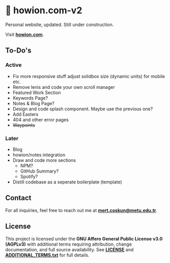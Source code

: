 # :construction: howion.com-v2

Personal website, updated. Still under construction.

Visit [**howion.com**](https://www.howion.com/).

<!-- ## Tech Stack

See Ultimate Astro Boiler -->

## To-Do's

### Active

* Fix more responsive stuff adjust solidbox size (dynamic units) for mobile etc.
* Remove lenis and code your own scroll manager
* Featured Work Section
* Keywords Page?
* Notes & Blog Page?
* Design and code splash component. Maybe use the previous one?
* Add Easters
* 404 and other error pages
* ~~Waypoints~~

### Later

* Blog
* howion/notes integration
* Draw and code more sections
  * NPM?
  * GitHub Summary?
  * Spotify?
* Distill codebase as a seperate boilerplate (template)

## Contact

For all inquiries, feel free to reach out me at **<mert.coskun@metu.edu.tr>**.

## License

This project is licensed under the **GNU Affero General Public License v3.0 (AGPLv3)** with additional terms requiring attribution, change documentation, and full source availability. See [**LICENSE**](https://github.com/howion/howion.com-v2/blob/main/LICENSE) and [**ADDITIONAL_TERMS.txt**](https://github.com/howion/howion.com-v2/blob/main/ADDITIONAL_TERMS.txt) for full details.
